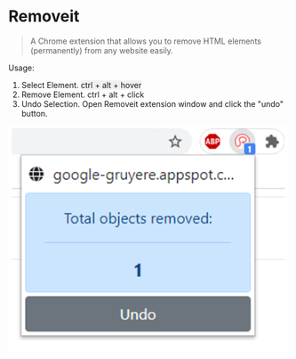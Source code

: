 # Removeit

>A Chrome extension that allows you to remove HTML elements (permanently) from any website easily.

Usage:
1. Select Element. <span style="background-color: #F1F1F1; font: #FFFFFF">ctrl + alt + hover <span style="background-color: #FFFF00">
2. Remove Element. ctrl + alt + click
3. Undo Selection. Open Removeit extension window and click the "undo" button.

![alt text](https://github.com/ohyicong/removeit-chrome-extension/blob/main/images/undo_element.png "Element removed from website")




